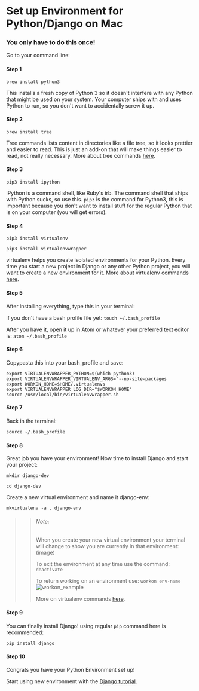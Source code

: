 # Set up Environment for Python/Django on Mac

### You only have to do this once!

Go to your command line:

#### Step 1
`brew install python3`

This installs a fresh copy of Python 3 so it doesn't interfere with any Python that might be used on your system. Your computer ships with and uses Python to run, so you don't want to accidentally screw it up.

#### Step 2
`brew install tree`

Tree commands lists content in directories like a file tree, so it looks prettier and easier to read. This is just an add-on that will make things easier to read, not really necessary. More about tree commands [here](http://www.computerhope.com/unix/tree.htm).

#### Step 3
`pip3 install ipython`

iPython is a command shell, like Ruby's irb. The command shell that ships with Python sucks, so use this.
`pip3` is the command for Python3, this is important because you don't want to install stuff for the regular Python that is on your computer (you will get errors).

#### Step 4
`pip3 install virtualenv`

`pip3 install virtualenvwrapper`

virtualenv helps you create isolated environments for your Python. Every time you start a new project in Django or any other Python project, you will want to create a new environment for it. More about virtualenv commands [here](http://docs.python-guide.org/en/latest/dev/virtualenvs/).

#### Step 5
After installing everything, type this in your terminal:

if you don't have a bash profile file yet:
`touch ~/.bash_profile`

After you have it, open it up in Atom or whatever your preferred text editor is:
`atom ~/.bash_profile`

#### Step 6
Copypasta this into your bash_profile and save:
```
export VIRTUALENVWRAPPER_PYTHON=$(which python3)
export VIRTUALENVWRAPPER_VIRTUALENV_ARGS='--no-site-packages
export WORKON_HOME=$HOME/.virtualenvs
export VIRTUALENVWRAPPER_LOG_DIR="$WORKON_HOME"
source /usr/local/bin/virtualenvwrapper.sh
```
#### Step 7 
Back in the terminal:

`source ~/.bash_profile`

#### Step 8

Great job you have your environment! Now time to install Django and start your project:

`mkdir django-dev`

`cd django-dev`

Create a new virtual environment and name it django-env:

`mkvirtualenv -a . django-env`

>> ###### Note:
>> When you create your new virtual environment your terminal will change to show you are currently in that environment:
(image)
>> 
>> To exit the environment at any time use the command: `deactivate`
>> 
>> To return working on an environment use:
>> `workon env-name`
>> ![workon_example](https://puu.sh/v0IIT/499e2a66fe.png)
>> 
>> More on virtualenv commands [here](http://virtualenvwrapper.readthedocs.io/en/latest/command_ref.html).

#### Step 9

You can finally install Django! using regular `pip` command here is recommended:

`pip install django`

#### Step 10
Congrats you have your Python Environment set up!

Start using new environment with the [Django tutorial](https://docs.djangoproject.com/en/1.10/intro/tutorial01/).

